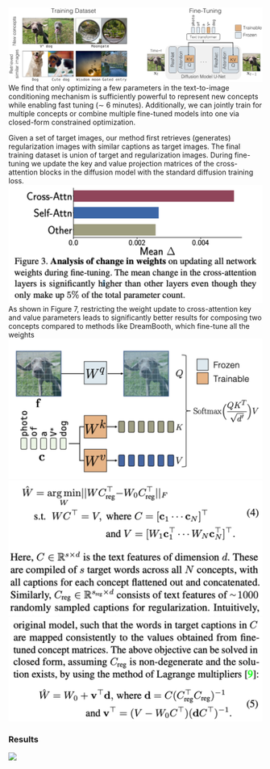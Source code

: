 ![](../source/Pasted%20image%2020231208211640.png)
We find that only optimizing a few parameters in the text-to-image conditioning mechanism is sufficiently powerful to represent new concepts while enabling fast tuning (∼ 6 minutes). Additionally, we can jointly train for multiple concepts or combine multiple fine-tuned models into one via closed-form constrained optimization.

Given a set of target images, our method first retrieves (generates) regularization images with similar captions as target images. The final training dataset is union of target and regularization images. During fine-tuning we update the key and value projection matrices of the cross-attention blocks in the diffusion model with the standard diffusion training loss.
![|500](../source/Pasted%20image%2020231208211629.png)As shown in Figure 7, restricting the weight update to cross-attention key and value parameters leads to significantly better results for composing two concepts compared to methods like DreamBooth, which fine-tune all the weights
![](../source/Pasted%20image%2020231208211608.png)
![|400](../source/Pasted%20image%2020231208211602.png)
![|400](../source/Pasted%20image%2020231208211552.png)
### Results
![](../source/Pasted%20image%2020231208211542.png)